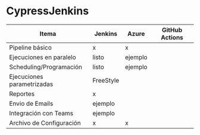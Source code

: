 # CypressJenkins

| Itema                      | Jenkins   | Azure   | GitHub Actions |
| -------------------------- | --------- | ------- | -------------- |
| Pipeline básico            | x         | x       |                |
| Ejecuciones en paralelo    | listo     | ejemplo |                |
| Scheduling/Programación    | listo     | ejemplo |                |
| Ejecuciones parametrizadas | FreeStyle |         |                |
| Reportes                   | x         |         |                |
| Envio de Emails            | ejemplo   |         |                |
| Integración con Teams      | ejemplo   |         |                |
| Archivo de Configuración   | x         | x       |                |
